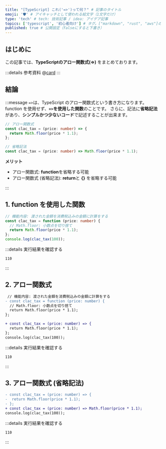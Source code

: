 ```yaml
---
title: "[TypeScript] これ('=>')って何？" # 記事のタイトル
emoji: '🛡' # アイキャッチとして使われる絵文字（1文字だけ）
type: 'tech' # tech: 技術記事 / idea: アイデア記事
topics: ['typescript', '初心者向け'] # タグ。["markdown", "rust", "aws"]のように指定する
published: true # 公開設定（falseにすると下書き）
---
```


## はじめに
この記事では、**TypeScriptのアロー関数式(=>)** をまとめております。

:::details 参考資料
@[card](https://oukayuka.booth.pm/items/2368045)
:::


## 結論

:::message
`=>`は、TypeScript のアロー関数式という書き方になります。
function を使用せず、**`=>`を使用した関数**のことです。
さらに、記法に**省略記法**があり、**シンプルかつ少ないコード**で記述することが出来ます。

```ts
// アロー関数式
const clac_tax = (price: number) => {
  return Math.floor(price * 1.1);
};

// 省略記法
const clac_tax = (price: number) => Math.floor(price * 1.1);
```

**メリット**
- アロー関数式: **function**を省略する可能
- アロー関数式 (省略記法): **return**と **{}** を省略する可能

:::




## 1. function を使用した関数

```ts
// 機能内容: 渡された金額を消費税込みの金額に計算をする
const clac_tax = function (price: number) {
  // Math.floor: 小数点を切り捨て
  return Math.floor(price * 1.1);
};
console.log(clac_tax(100));
```
:::details 実行結果を確認する
```bash
110
```
:::


## 2. アロー関数式

```diff ts
 // 機能内容: 渡された金額を消費税込みの金額に計算をする
- const clac_tax = function (price: number) {
  // Math.floor: 小数点を切り捨て
  return Math.floor(price * 1.1);
};

+ const clac_tax = (price: number) => {
  return Math.floor(price * 1.1);
};
console.log(clac_tax(100));
```
:::details 実行結果を確認する
```bash
110
```
:::

## 3. アロー関数式 (省略記法)
```diff ts
- const clac_tax = (price: number) => {
-  return Math.floor(price * 1.1);
- };
+ const clac_tax = (price: number) => Math.floor(price * 1.1);
console.log(clac_tax(100));
```

:::details 実行結果を確認する
```bash
110
```
:::
